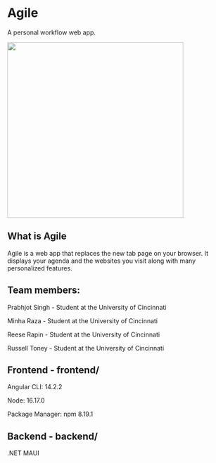 <h1>Agile</h1>
<p>A personal workflow web app.</p>
<img src="https://i.ibb.co/VC3Sh3z/agile-brand-window.png" height="400px" />

<h2>What is Agile</h2>
<p>Agile is a web app that replaces the new tab page on your browser. It displays your agenda and the websites you visit along with many personalized features.</p>

<h2>Team members:</h2>
<p>Prabhjot Singh -  Student at the University of Cincinnati</p>
<p>Minha Raza -  Student at the University of Cincinnati</p>
<p>Reese Rapin -  Student at the University of Cincinnati</p>
<p>Russell Toney - Student at the University of Cincinnati</p>

<h2>Frontend - frontend/</h2>
<p>Angular CLI: 14.2.2</p>
<p>Node: 16.17.0</p>
<p>Package Manager: npm 8.19.1</p>

<h2>Backend - backend/</h2>
<p>.NET MAUI</p>
